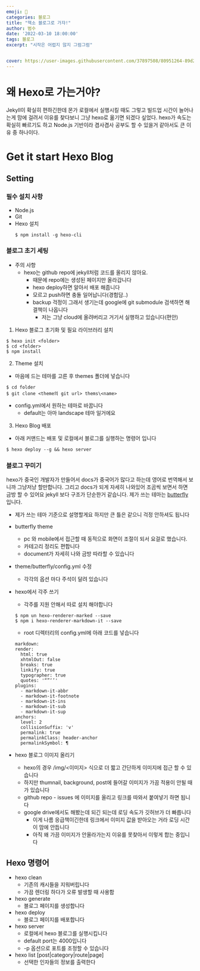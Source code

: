 ```yaml
---
emoji: 🏃
categories: 블로그
title: "헥소 블로그로 가쟈!"
author: 범수
date: '2022-03-10 18:00:00'
tags: 블로그
excerpt: "시작은 어렵지 않지 그럼그럼"


cover: https://user-images.githubusercontent.com/37897508/80951264-89d26f00-8e32-11ea-80c2-778d62c7b217.PNG
---
```


# 왜 Hexo로 가는거야?

Jekyll이 확실히 편하긴한데 몬가 로컬에서 실행시킬 때도 그렇고 빌드업 시간이 늘어나는게 맘에 걸려서 이유를 찾다보니 그냥 hexo로 옮기면 되겠다 싶었다. hexo가 속도는 확실히 빠르기도 하고 Node.js 기반이라 겸사겸사 공부도 할 수 있을거 같아서도 큰 이유 중 하나이다.

# Get it start Hexo Blog

## Setting

### 필수 설치 사항

- Node.js
- Git
- Hexo 설치
  ```
  $ npm install -g hexo-cli
  ```

### 블로그 초기 세팅

- 주의 사항
  - hexo는 github repo에 jekyll처럼 코드를 올리지 않아요.
    - 때문에 repo에는 생성된 페이지만 올라갑니다
    - hexo deploy하면 알아서 배포 해줍니다
    - 모르고 push하면 충돌 일어납니다(경험담..)
    - backup 걱정이 그래서 생기는데 google에 git submodule 검색하면 해결책이 나옵니다
      - 저는 그냥 cloud에 올려버리고 거기서 실행하고 있습니다(편안)

1. Hexo 블로그 초기화 및 필요 라이브러리 설치

```
$ hexo init <folder>
$ cd <folder>
$ npm install
```

2. Theme 설치

- 마음에 드는 테마를 고른 후 themes 폴더에 넣습니다

```
$ cd folder
$ git clone <theme의 git url> thems\<name>
```

- config.yml에서 원하는 테마로 바꿉니다
  - default는 아마 landscape 테마 일거에요

3. Hexo Blog 배포

- 아래 커맨드는 배포 및 로컬에서 블로그를 실행하는 명령어 입니다

```
$ hexo deploy --g && hexo server
```

### 블로그 꾸미기

hexo가 중국인 개발자가 만들어서 docs가 중국어가 많다고 하는데 영어로 번역해서 보니까 그냥저냥 할만합니다. 그리고 docs가 되게 자세히 나와있어 조곰씩 보면서 하면 금방 할 수 있어요 jekyll 보다 구조가 단순한거 같습니다. 제가 쓰는 테마는 [butterfly](https://github.com/jerryc127/hexo-theme-butterfly) 입니다.

- 제가 쓰는 테마 기준으로 설명할게요 하지만 큰 틀은 같으니 걱정 안하셔도 됩니다

- butterfly theme
  - pc 와 mobile에서 접근할 때 동적으로 화면이 조절이 되서 요걸로 했습니다.
  - 카테고리 정리도 편합니다
  - document가 자세히 나와 금방 따라할 수 있습니다
- theme/butterfly/config.yml 수정
  - 각각의 옵션 마다 주석이 달려 있습니다
- hexo에서 각주 쓰기
  - 각주를 지원 안해서 따로 설치 해야합니다
  ```
  $ npm un hexo-renderer-marked --save
  $ npm i hexo-renderer-markdown-it --save
  ```
  - root 디렉터리의 config.yml에 아래 코드를 넣습니다
  ```
  markdown:
  render:
    html: true
    xhtmlOut: false
    breaks: true
    linkify: true
    typographer: true
    quotes: '“”‘’'
  plugins:
    - markdown-it-abbr
    - markdown-it-footnote
    - markdown-it-ins
    - markdown-it-sub
    - markdown-it-sup
  anchors:
    level: 2
    collisionSuffix: 'v'
    permalink: true
    permalinkClass: header-anchor
    permalinkSymbol: ¶
  ```
- hexo 블로그 이미지 올리기
  - hexo의 경우 /img/<이미지> 식으로 더 짧고 간단하게 이미지에 접근 할 수 있습니다
  - 하지만 thumnail, background, post에 들어갈 이미지가 가끔 적용이 안될 때가 있습니다
  - github repo - issues 에 이미지를 올리고 링크를 따와서 붙여넣기 하면 됩니다
  - google drive에서도 해봤는데 되긴 되는데 로딩 속도가 깃허브가 더 빠릅니다
    - 이게 나름 응급책이긴한데 링크에서 이미지 값을 받아오는 거라 로딩 시간이 맘에 안듭니다
    - 아직 왜 가끔 이미지가 안올라가는지 이유를 못찾아서 이렇게 합는 중입니다

## Hexo 명령어

- hexo clean
  - 기존의 캐시들을 지워버립니다
  - 가끔 렌더링 하다가 오류 발생할 때 사용함
- hexo generate
  - 블로그 페이지를 생성합니다
- hexo deploy
  - 블로그 페이지를 배포합니다
- hexo server
  - 로컬에서 hexo 블로그를 실행시킵니다
  - default port는 4000입니다
  - -p 옵션으로 포트를 조정할 수 있습니다
- hexo list [post|category|route|page]
  - 선택한 인자들의 정보를 출력한다